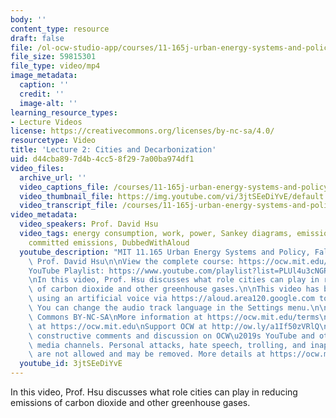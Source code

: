 ```yaml
---
body: ''
content_type: resource
draft: false
file: /ol-ocw-studio-app/courses/11-165j-urban-energy-systems-and-policy-fall-2022/ocw_11165_lecture02_2022sep10_360p_16_9.mp4
file_size: 59815301
file_type: video/mp4
image_metadata:
  caption: ''
  credit: ''
  image-alt: ''
learning_resource_types:
- Lecture Videos
license: https://creativecommons.org/licenses/by-nc-sa/4.0/
resourcetype: Video
title: 'Lecture 2: Cities and Decarbonization'
uid: d44cba89-7d4b-4cc5-8f29-7a00ba974df1
video_files:
  archive_url: ''
  video_captions_file: /courses/11-165j-urban-energy-systems-and-policy-fall-2022/1j-DWg-M3NcSO9rqQ_YuurG2l-OZE0cuy_transcript.webvtt
  video_thumbnail_file: https://img.youtube.com/vi/3jtSEeDiYvE/default.jpg
  video_transcript_file: /courses/11-165j-urban-energy-systems-and-policy-fall-2022/1j-DWg-M3NcSO9rqQ_YuurG2l-OZE0cuy_transcript.pdf
video_metadata:
  video_speakers: Prof. David Hsu
  video_tags: energy consumption, work, power, Sankey diagrams, emissions intensity,
    committed emissions, DubbedWithAloud
  youtube_description: "MIT 11.165 Urban Energy Systems and Policy, Fall 2022\nInstructor:\
    \ Prof. David Hsu\n\nView the complete course: https://ocw.mit.edu/courses/11-165j-urban-energy-systems-and-policy-fall-2022/\n\
    YouTube Playlist: https://www.youtube.com/playlist?list=PLUl4u3cNGP63SEOB1q95TFs0hwyf1d7BG\n\
    \nIn this video, Prof. Hsu discusses what role cities can play in reducing emissions\
    \ of carbon dioxide and other greenhouse gases.\n\nThis video has been dubbed\
    \ using an artificial voice via https://aloud.area120.google.com to increase accessibility.\
    \ You can change the audio track language in the Settings menu.\n\nLicense: Creative\
    \ Commons BY-NC-SA\nMore information at https://ocw.mit.edu/terms\nMore courses\
    \ at https://ocw.mit.edu\nSupport OCW at http://ow.ly/a1If50zVRlQ\n\nWe encourage\
    \ constructive comments and discussion on OCW\u2019s YouTube and other social\
    \ media channels. Personal attacks, hate speech, trolling, and inappropriate comments\
    \ are not allowed and may be removed. More details at https://ocw.mit.edu/comments.\n"
  youtube_id: 3jtSEeDiYvE
---
```

In this video, Prof. Hsu discusses what role cities can play in reducing emissions of carbon dioxide and other greenhouse gases.